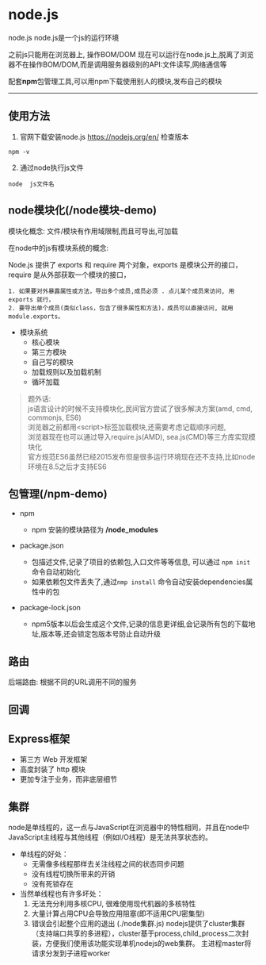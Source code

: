 # node.js
 node.js
 node.js是一个js的运行环境

之前js只能用在浏览器上, 操作BOM/DOM
现在可以运行在node.js上,脱离了浏览器不在操作BOM/DOM,而是调用服务器级别的API:文件读写,网络通信等

配套**npm**包管理工具,可以用npm下载使用别人的模块,发布自己的模块


---

## 使用方法
1. 官网下载安装node.js https://nodejs.org/en/
检查版本
```Shell
npm -v
```

2. 通过node执行js文件
```Shell
node  js文件名
```

## node模块化(/node模块-demo)
模块化概念: 文件/模块有作用域限制,而且可导出,可加载

在node中的js有模块系统的概念:

Node.js 提供了 exports 和 require 两个对象，exports 是模块公开的接口，require 是从外部获取一个模块的接口，

    1. 如果要对外暴露属性或方法，导出多个成员,成员必须 . 点儿某个成员来访问, 用 exports 就行，
    2. 要导出单个成员(类似class，包含了很多属性和方法)，成员可以直接访问, 就用 module.exports。
  
- 模块系统
  + 核心模块
  + 第三方模块
  + 自己写的模块
  + 加载规则以及加载机制
  + 循环加载

> 题外话: \
js语言设计的时候不支持模块化,民间官方尝试了很多解决方案(amd, cmd, commonjs, ES6)\
浏览器之前都用\<script>标签加载模块,还需要考虑记载顺序问题,\
浏览器现在也可以通过导入require.js(AMD), sea.js(CMD)等三方库实现模块化\
官方规范ES6虽然已经2015发布但是很多运行环境现在还不支持,比如node环境在8.5之后才支持ES6

## 包管理(/npm-demo)
- npm
  - npm 安装的模块路径为 **/node_modules**
- package.json 
  - 包描述文件,记录了项目的依赖包,入口文件等等信息, 可以通过 `npm init` 命令自动初始化
  - 如果依赖包文件丢失了,通过`nmp install` 命令自动安装dependencies属性中的包

- package-lock.json
  - npm5版本以后会生成这个文件,记录的信息更详细,会记录所有包的下载地址,版本等,还会锁定包版本号防止自动升级


## 路由
后端路由: 根据不同的URL调用不同的服务


## 回调



## Express框架
  + 第三方 Web 开发框架
  + 高度封装了 http 模块
  + 更加专注于业务，而非底层细节


## 集群

node是单线程的，这一点与JavaScript在浏览器中的特性相同，并且在node中JavaScript主线程与其他线程（例如I/O线程）是无法共享状态的。

- 单线程的好处：
  - 无需像多线程那样去关注线程之间的状态同步问题
  - 没有线程切换所带来的开销
  - 没有死锁存在
- 当然单线程也有许多坏处：
  1. 无法充分利用多核CPU, 很难使用现代机器的多核特性
  2. 大量计算占用CPU会导致应用阻塞(即不适用CPU密集型)
  3. 错误会引起整个应用的退出
(./node集群.js)
nodejs提供了cluster集群（支持端口共享的多进程），cluster基于process,child_process二次封装，方便我们使用该功能实现单机nodejs的web集群。
主进程master将请求分发到子进程worker
